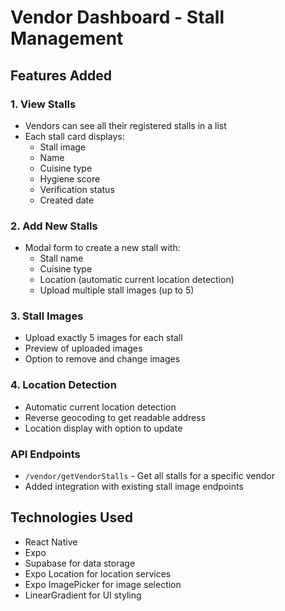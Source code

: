 # Vendor Dashboard - Stall Management

## Features Added

### 1. View Stalls
- Vendors can see all their registered stalls in a list
- Each stall card displays:
  - Stall image
  - Name
  - Cuisine type
  - Hygiene score
  - Verification status
  - Created date

### 2. Add New Stalls
- Modal form to create a new stall with:
  - Stall name
  - Cuisine type
  - Location (automatic current location detection)
  - Upload multiple stall images (up to 5)
  
### 3. Stall Images
- Upload exactly 5 images for each stall
- Preview of uploaded images
- Option to remove and change images

### 4. Location Detection
- Automatic current location detection
- Reverse geocoding to get readable address
- Location display with option to update

### API Endpoints
- `/vendor/getVendorStalls` - Get all stalls for a specific vendor
- Added integration with existing stall image endpoints

## Technologies Used
- React Native
- Expo
- Supabase for data storage
- Expo Location for location services
- Expo ImagePicker for image selection
- LinearGradient for UI styling 